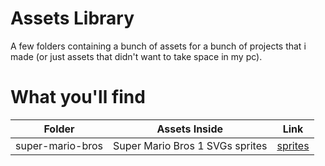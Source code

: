 # Assets Library

A few folders containing a bunch of assets for a bunch of projects that i made (or just assets that didn't want to take space in my pc).

# What you'll find

| Folder | Assets Inside | Link |
| --- | --- | --- |
| super-mario-bros | Super Mario Bros 1 SVGs sprites | [sprites](super-mario-bros/) |

